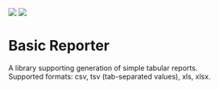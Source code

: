 [![](https://jitpack.io/v/kacperkasztelanic/basic-reporter.svg)](https://jitpack.io/#kacperkasztelanic/basic-reporter)
[![](https://jitci.com/gh/kacperkasztelanic/basic-reporter/svg)](https://jitci.com/gh/kacperkasztelanic/basic-reporter)

# Basic Reporter
A library supporting generation of simple tabular reports.  
Supported formats: csv, tsv (tab-separated values), xls, xlsx.
